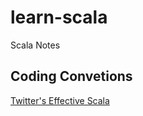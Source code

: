 learn-scala
===========

Scala Notes

Coding Convetions
-----------------
[Twitter's Effective Scala](http://twitter.github.io/effectivescala)
